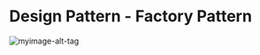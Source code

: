 # Design Pattern - Factory Pattern








![myimage-alt-tag](https://200727-java-ng-usf-gu.s3.us-east-2.amazonaws.com/CallCenter.PNG)
